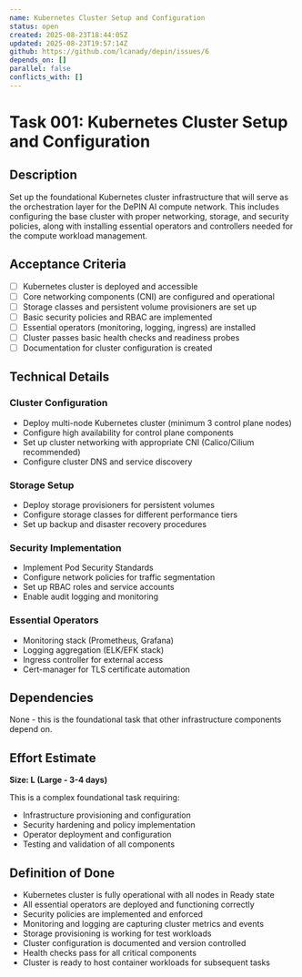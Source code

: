 ```yaml
---
name: Kubernetes Cluster Setup and Configuration
status: open
created: 2025-08-23T18:44:05Z
updated: 2025-08-23T19:57:14Z
github: https://github.com/lcanady/depin/issues/6
depends_on: []
parallel: false
conflicts_with: []
---
```


# Task 001: Kubernetes Cluster Setup and Configuration

## Description

Set up the foundational Kubernetes cluster infrastructure that will serve as the orchestration layer for the DePIN AI compute network. This includes configuring the base cluster with proper networking, storage, and security policies, along with installing essential operators and controllers needed for the compute workload management.

## Acceptance Criteria

- [ ] Kubernetes cluster is deployed and accessible
- [ ] Core networking components (CNI) are configured and operational
- [ ] Storage classes and persistent volume provisioners are set up
- [ ] Basic security policies and RBAC are implemented
- [ ] Essential operators (monitoring, logging, ingress) are installed
- [ ] Cluster passes basic health checks and readiness probes
- [ ] Documentation for cluster configuration is created

## Technical Details

### Cluster Configuration
- Deploy multi-node Kubernetes cluster (minimum 3 control plane nodes)
- Configure high availability for control plane components
- Set up cluster networking with appropriate CNI (Calico/Cilium recommended)
- Configure cluster DNS and service discovery

### Storage Setup
- Deploy storage provisioners for persistent volumes
- Configure storage classes for different performance tiers
- Set up backup and disaster recovery procedures

### Security Implementation
- Implement Pod Security Standards
- Configure network policies for traffic segmentation
- Set up RBAC roles and service accounts
- Enable audit logging and monitoring

### Essential Operators
- Monitoring stack (Prometheus, Grafana)
- Logging aggregation (ELK/EFK stack)
- Ingress controller for external access
- Cert-manager for TLS certificate automation

## Dependencies

None - this is the foundational task that other infrastructure components depend on.

## Effort Estimate

**Size: L (Large - 3-4 days)**

This is a complex foundational task requiring:
- Infrastructure provisioning and configuration
- Security hardening and policy implementation
- Operator deployment and configuration
- Testing and validation of all components

## Definition of Done

- Kubernetes cluster is fully operational with all nodes in Ready state
- All essential operators are deployed and functioning correctly
- Security policies are implemented and enforced
- Monitoring and logging are capturing cluster metrics and events
- Storage provisioning is working for test workloads
- Cluster configuration is documented and version controlled
- Health checks pass for all critical components
- Cluster is ready to host container workloads for subsequent tasks
